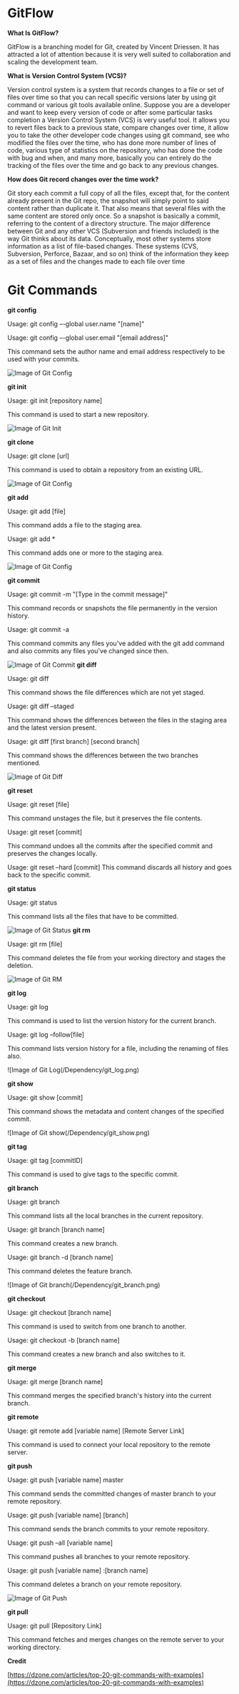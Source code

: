 # GitFlow


**What Is GitFlow?**

GitFlow is a branching model for Git, created by Vincent Driessen. It has attracted a lot of attention because it is very well suited to collaboration and scaling the development team.

**What is Version Control System (VCS)?**

Version control system is a system that records changes to a file or set of files over time so that you can recall specific versions later by using git command or various git tools available online. Suppose you are a developer and want to keep every version of code or after some particular tasks completion a Version Control System (VCS) is very useful tool. It allows you to revert files back to a previous state, compare changes over time, it allow you to take the other developer code changes using git command, see who modified the files over the time, who has done more number of lines of code, various type of statistics on the repository, who has done the code with bug and when, and many more, basically you can entirely do the tracking of the files over the time and go back to any previous changes.

**How does Git record changes over the time work?**

Git story each commit a full copy of all the files, except that, for the content already present in the Git repo, the snapshot will simply point to said content rather than duplicate it. That also means that several files with the same content are stored only once. So a snapshot is basically a commit, referring to the content of a directory structure.
The major difference between Git and any other VCS (Subversion and friends included) is the way Git thinks about its data. Conceptually, most other systems store information as a list of file-based changes. These systems (CVS, Subversion, Perforce, Bazaar, and so on) think of the information they keep as a set of files and the changes made to each file over time

# Git Commands

**git config**

Usage: git config –-global user.name &quot;[name]&quot;

Usage: git config –-global user.email &quot;[email address]&quot;

This command sets the author name and email address respectively to be used with your commits.

![Image of Git Config](/Dependency/git_config.png)

**git init**

Usage: git init [repository name]

This command is used to start a new repository.

![Image of Git Init](/Dependency/git_init.png)


**git clone**

Usage: git clone [url]

This command is used to obtain a repository from an existing URL.

![Image of Git Config](/Dependency/git_config.png)

**git add**

Usage: git add [file]

This command adds a file to the staging area.

Usage: git add \*

This command adds one or more to the staging area.

![Image of Git Config](/Dependency/git_add.png)

**git commit**

Usage: git commit -m &quot;[Type in the commit message]&quot;

This command records or snapshots the file permanently in the version history.

Usage: git commit -a

This command commits any files you&#39;ve added with the git add command and also commits any files you&#39;ve changed since then.

![Image of Git Commit](/Dependency/git_commit.png)
**git diff**

Usage: git diff

This command shows the file differences which are not yet staged.

 Usage: git diff –staged

This command shows the differences between the files in the staging area and the latest version present.

Usage: git diff [first branch] [second branch]

This command shows the differences between the two branches mentioned.

![Image of Git Diff](/Dependency/git_diff.png)

**git reset**

Usage: git reset [file]

This command unstages the file, but it preserves the file contents.

Usage: git reset [commit]

This command undoes all the commits after the specified commit and preserves the changes locally.

Usage: git reset –hard [commit]  This command discards all history and goes back to the specific commit.

**git status**

Usage: git status

This command lists all the files that have to be committed.

![Image of Git Status](/Dependency/git_status.png)
**git rm**

Usage: git rm [file]

This command deletes the file from your working directory and stages the deletion.

![Image of Git RM](/Dependency/git_rm.png)

**git log**

Usage: git log

This command is used to list the version history for the current branch.

Usage: git log –follow[file]

This command lists version history for a file, including the renaming of files also.

![Image of Git Log(/Dependency/git_log.png)

**git show**

Usage: git show [commit]

This command shows the metadata and content changes of the specified commit.

![Image of Git show(/Dependency/git_show.png)

**git tag**

Usage: git tag [commitID]

This command is used to give tags to the specific commit.

**git branch**

Usage: git branch

This command lists all the local branches in the current repository.

Usage: git branch [branch name]

This command creates a new branch.

Usage: git branch -d [branch name]

This command deletes the feature branch.

![Image of Git branch(/Dependency/git_branch.png)

**git checkout**

Usage: git checkout [branch name]

This command is used to switch from one branch to another.

Usage: git checkout -b [branch name]

This command creates a new branch and also switches to it.

**git merge**

Usage: git merge [branch name]

This command merges the specified branch&#39;s history into the current branch.

**git remote**

Usage: git remote add [variable name] [Remote Server Link]

This command is used to connect your local repository to the remote server.

**git push**

Usage: git push [variable name] master

This command sends the committed changes of master branch to your remote repository.

Usage: git push [variable name] [branch]

This command sends the branch commits to your remote repository.

Usage: git push –all [variable name]

This command pushes all branches to your remote repository.

Usage: git push [variable name] :[branch name]

This command deletes a branch on your remote repository.

![Image of Git Push](/Dependency/git_push.png)

**git pull**

Usage: git pull [Repository Link]

This command fetches and merges changes on the remote server to your working directory.

**Credit**

[https://dzone.com/articles/top-20-git-commands-with-examples](https://dzone.com/articles/top-20-git-commands-with-examples)